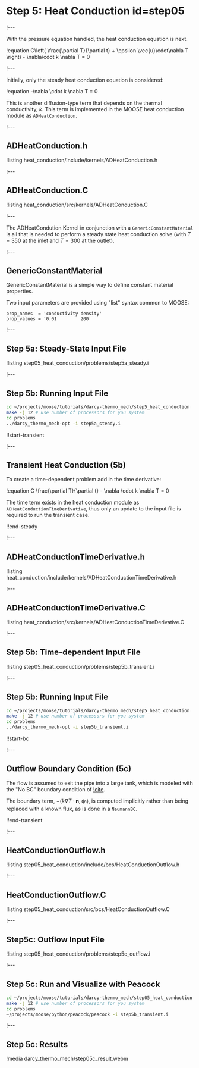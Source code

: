 # Step 5: Heat Conduction id=step05

!---

With the pressure equation handled, the heat conduction equation is next.

!equation
C\left( \frac{\partial T}{\partial t} + \epsilon \vec{u}\cdot\nabla T \right) - \nabla\cdot k \nabla T = 0

!---

Initially, only the steady heat conduction equation is considered:

!equation
-\nabla \cdot k \nabla T = 0

This is another diffusion-type term that depends on the thermal conductivity, $k$. This term is
implemented in the MOOSE heat conduction module as `ADHeatConduction`.

!---

## ADHeatConduction.h

!listing heat_conduction/include/kernels/ADHeatConduction.h

!---

## ADHeatConduction.C

!listing heat_conduction/src/kernels/ADHeatConduction.C

!---

The ADHeatCondution Kernel in conjunction with a `GenericConstantMaterial` is all that is needed
to perform a steady state heat conduction solve (with $T=350$ at the inlet and $T=300$ at the
outlet).

!---

## GenericConstantMaterial

GenericConstantMaterial is a simple way to define constant material properties.

Two input parameters are provided using "list" syntax common to MOOSE:

```text
prop_names  = 'conductivity density'
prop_values = '0.01         200'
```

!---

## Step 5a: Steady-State Input File

!listing step05_heat_conduction/problems/step5a_steady.i

!---

## Step 5b: Running Input File

```bash
cd ~/projects/moose/tutorials/darcy-thermo_mech/step5_heat_conduction
make -j 12 # use number of processors for you system
cd problems
../darcy_thermo_mech-opt -i step5a_steady.i
```

!!start-transient

!---

## Transient Heat Conduction (5b)

To create a time-dependent problem add in the time derivative:

!equation
C \frac{\partial T}{\partial t} - \nabla \cdot k \nabla T = 0

The time term exists in the heat conduction module as `ADHeatConductionTimeDerivative`, thus
only an update to the input file is required to run the transient case.

!!end-steady

!---

## ADHeatConductionTimeDerivative.h

!listing heat_conduction/include/kernels/ADHeatConductionTimeDerivative.h

!---

## ADHeatConductionTimeDerivative.C

!listing heat_conduction/src/kernels/ADHeatConductionTimeDerivative.C

!---

## Step 5b: Time-dependent Input File

!listing step05_heat_conduction/problems/step5b_transient.i

!---

## Step 5b: Running Input File

```bash
cd ~/projects/moose/tutorials/darcy-thermo_mech/step5_heat_conduction
make -j 12 # use number of processors for you system
cd problems
../darcy_thermo_mech-opt -i step5b_transient.i
```

!!start-bc

!---

## Outflow Boundary Condition (5c)

The flow is assumed to exit the pipe into a large tank, which is modeled with the "No BC" boundary
condition of [!cite](griffiths1997no).

The boundary term, $-\left < k \nabla T \cdot \mathbf{n}, \psi_i \right >$, is computed implicitly
rather than being replaced with a known flux, as is done in a `NeumannBC`.

!!end-transient


!---

## HeatConductionOutflow.h

!listing step05_heat_conduction/include/bcs/HeatConductionOutflow.h

!---

## HeatConductionOutflow.C

!listing step05_heat_conduction/src/bcs/HeatConductionOutflow.C

!---

## Step5c: Outflow Input File

!listing step05_heat_conduction/problems/step5c_outflow.i

!---

## Step 5c: Run and Visualize with Peacock

```bash
cd ~/projects/moose/tutorials/darcy-thermo_mech/step05_heat_conduction
make -j 12 # use number of processors for you system
cd problems
~/projects/moose/python/peacock/peacock -i step5b_transient.i
```

!---

## Step 5c: Results

!media darcy_thermo_mech/step05c_result.webm
